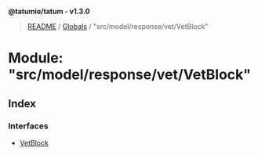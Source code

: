 **@tatumio/tatum - v1.3.0**

> [README](../README.md) / [Globals](../globals.md) / "src/model/response/vet/VetBlock"

# Module: "src/model/response/vet/VetBlock"

## Index

### Interfaces

* [VetBlock](../interfaces/_src_model_response_vet_vetblock_.vetblock.md)
